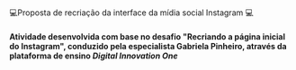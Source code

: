 💻Proposta de recriação da interface da mídia social Instagram 💻

#### Atividade desenvolvida com base no desafio "Recriando a página inicial do Instagram", conduzido pela especialista Gabriela Pinheiro, através da plataforma de ensino <i> Digital Innovation One</i>
 
